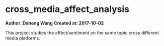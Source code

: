 # cross_media_affect_analysis

__Author: Daheng Wang__
__Created at: 2017-10-02__

This project studies the affect/sentiment on the same topic cross different media platforms.
  
